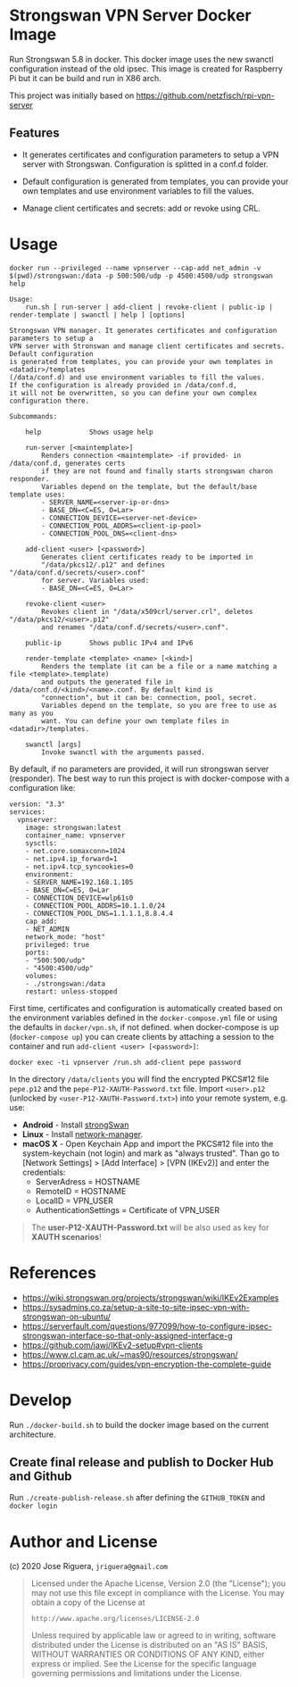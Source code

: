 # Strongswan VPN Server Docker Image

Run Strongswan 5.8 in docker. This docker image uses the new swanctl configuration
instead of the old ipsec. This image is created for Raspberry Pi but it can be build
and run in X86 arch.

This project was initially based on https://github.com/netzfisch/rpi-vpn-server


## Features

* It generates certificates and configuration parameters to setup a VPN server with Strongswan.
  Configuration is splitted in a conf.d folder.

* Default configuration is generated from templates, you can provide your own templates and
  use environment variables to fill the values.

* Manage client certificates and secrets: add or revoke using CRL.


# Usage

```
docker run --privileged --name vpnserver --cap-add net_admin -v $(pwd)/strongswan:/data -p 500:500/udp -p 4500:4500/udp strongswan help

Usage:
    run.sh [ run-server | add-client | revoke-client | public-ip | render-template | swanctl | help ] [options]

Strongswan VPN manager. It generates certificates and configuration parameters to setup a
VPN server with Stronswan and manage client certificates and secrets. Default configuration
is generated from templates, you can provide your own templates in <datadir>/templates
(/data/conf.d) and use environment variables to fill the values.
If the configuration is already provided in /data/conf.d,
it will not be overwritten, so you can define your own complex configuration there.

Subcommands:

    help            Shows usage help

    run-server [<maintemplate>]
        Renders connection <maintemplate> -if provided- in /data/conf.d, generates certs
        if they are not found and finally starts strongswan charon responder.
        Variables depend on the template, but the default/base template uses:
        - SERVER_NAME=<server-ip-or-dns>
        - BASE_DN=<C=ES, O=Lar>
        - CONNECTION_DEVICE=<server-net-device>
        - CONNECTION_POOL_ADDRS=<client-ip-pool>
        - CONNECTION_POOL_DNS=<client-dns>

    add-client <user> [<password>]
        Generates client certificates ready to be imported in 
        "/data/pkcs12/.p12" and defines "/data/conf.d/secrets/<user>.conf"
        for server. Variables used:
        - BASE_DN=<C=ES, O=Lar>

    revoke-client <user>
        Revokes client in "/data/x509crl/server.crl", deletes "/data/pkcs12/<user>.p12"
        and renames "/data/conf.d/secrets/<user>.conf".

    public-ip       Shows public IPv4 and IPv6

    render-template <template> <name> [<kind>]
        Renders the template (it can be a file or a name matching a file <template>.template)
        and outputs the generated file in /data/conf.d/<kind>/<name>.conf. By default kind is
        "connection", but it can be: connection, pool, secret.
        Variables depend on the template, so you are free to use as many as you
        want. You can define your own template files in <datadir>/templates.

    swanctl [args]
        Invoke swanctl with the arguments passed.
```

By default, if no parameters are provided, it will run strongswan server (responder).
The best way to run this project is with docker-compose with a configuration like:

```
version: "3.3"
services:
  vpnserver:
    image: strongswan:latest
    container_name: vpnserver
    sysctls:
    - net.core.somaxconn=1024
    - net.ipv4.ip_forward=1
    - net.ipv4.tcp_syncookies=0
    environment:
    - SERVER_NAME=192.168.1.105
    - BASE_DN=C=ES, O=Lar
    - CONNECTION_DEVICE=wlp61s0
    - CONNECTION_POOL_ADDRS=10.1.1.0/24
    - CONNECTION_POOL_DNS=1.1.1.1,8.8.4.4
    cap_add:
    - NET_ADMIN
    network_mode: "host"
    privileged: true
    ports:
    - "500:500/udp"
    - "4500:4500/udp"
    volumes:
    - ./strongswan:/data
    restart: unless-stopped
```

First time, certificates and configuration is automatically created based
on the environment variables defined in the `docker-compose.yml` file
or using the defaults in `docker/vpn.sh`, if not defined. when docker-compose
is up (`docker-compose up`) you can create clients by attaching a session
to the container and run `add-client <user> [<password>]`:

```
docker exec -ti vpnserver /run.sh add-client pepe password
```

In the directory `/data/clients` you will find the encrypted PKCS#12 file
`pepe.p12` and the `pepe-P12-XAUTH-Password.txt` file.  Import `<user>.p12`
(unlocked by `<user-P12-XAUTH-Password.txt>`) into your
remote system, e.g. use:

* **Android** - Install [strongSwan](https://play.google.com/store/apps/details?id=org.strongswan.android)
* **Linux** - Install  [network-manager](https://wiki.strongswan.org/projects/strongswan/wiki/NetworkManagerhttps://wiki.strongswan.org/projects/strongswan/wiki/NetworkManager).
* **macOS X** - Open Keychain App and import the PKCS#12 file into the system-keychain (not login) and mark as "always trusted". Than go to [Network Settings] > [Add Interface] > [VPN (IKEv2)] and enter the credentials:
  * ServerAdress = HOSTNAME
  * RemoteID = HOSTNAME
  * LocalID = VPN_USER
  * AuthenticationSettings = Certificate of VPN_USER

> The **user-P12-XAUTH-Password.txt** will be also used as key for **XAUTH scenarios**!


# References

* https://wiki.strongswan.org/projects/strongswan/wiki/IKEv2Examples
* https://sysadmins.co.za/setup-a-site-to-site-ipsec-vpn-with-strongswan-on-ubuntu/
* https://serverfault.com/questions/977099/how-to-configure-ipsec-strongswan-interface-so-that-only-assigned-interface-g
* https://github.com/jawj/IKEv2-setup#vpn-clients
* https://www.cl.cam.ac.uk/~mas90/resources/strongswan/
* https://proprivacy.com/guides/vpn-encryption-the-complete-guide


# Develop

Run `./docker-build.sh` to build the docker image based on the current architecture.

## Create final release and publish to Docker Hub and Github

Run `./create-publish-release.sh` after defining the `GITHUB_TOKEN` and `docker login`


# Author and License

(c) 2020 Jose Riguera, `jriguera@gmail.com`

> Licensed under the Apache License, Version 2.0 (the "License");
> you may not use this file except in compliance with the License.
> You may obtain a copy of the License at
> 
>     http://www.apache.org/licenses/LICENSE-2.0
> 
> Unless required by applicable law or agreed to in writing, software
> distributed under the License is distributed on an "AS IS" BASIS,
> WITHOUT WARRANTIES OR CONDITIONS OF ANY KIND, either express or implied.
> See the License for the specific language governing permissions and
> limitations under the License.

